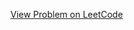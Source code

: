 [View Problem on LeetCode](https://leetcode.com/problems/maximum-number-of-events-that-can-be-attended/)